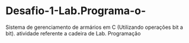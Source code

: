 # Desafio-1-Lab.Programa-o-
Sistema de gerenciamento de armários em C (Utilizando operações bit a bit). atividade referente a cadeira de Lab. Programação
